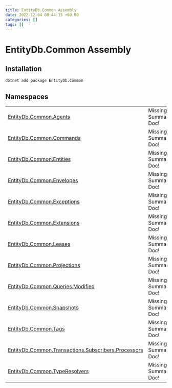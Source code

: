 ```yaml
---
title: EntityDb.Common Assembly
date: 2022-12-04 08:44:15 +00:00
categories: []
tags: []
---
```


# EntityDb.Common Assembly
## Installation
```sh
dotnet add package EntityDb.Common
```
## Namespaces
<table><tr><td><a href='dotnet-entitydb-common-agents'>EntityDb.Common.Agents</a></td><td>Missing Summary Doc!</td></tr><tr><td><a href='dotnet-entitydb-common-commands'>EntityDb.Common.Commands</a></td><td>Missing Summary Doc!</td></tr><tr><td><a href='dotnet-entitydb-common-entities'>EntityDb.Common.Entities</a></td><td>Missing Summary Doc!</td></tr><tr><td><a href='dotnet-entitydb-common-envelopes'>EntityDb.Common.Envelopes</a></td><td>Missing Summary Doc!</td></tr><tr><td><a href='dotnet-entitydb-common-exceptions'>EntityDb.Common.Exceptions</a></td><td>Missing Summary Doc!</td></tr><tr><td><a href='dotnet-entitydb-common-extensions'>EntityDb.Common.Extensions</a></td><td>Missing Summary Doc!</td></tr><tr><td><a href='dotnet-entitydb-common-leases'>EntityDb.Common.Leases</a></td><td>Missing Summary Doc!</td></tr><tr><td><a href='dotnet-entitydb-common-projections'>EntityDb.Common.Projections</a></td><td>Missing Summary Doc!</td></tr><tr><td><a href='dotnet-entitydb-common-queries-modified'>EntityDb.Common.Queries.Modified</a></td><td>Missing Summary Doc!</td></tr><tr><td><a href='dotnet-entitydb-common-snapshots'>EntityDb.Common.Snapshots</a></td><td>Missing Summary Doc!</td></tr><tr><td><a href='dotnet-entitydb-common-tags'>EntityDb.Common.Tags</a></td><td>Missing Summary Doc!</td></tr><tr><td><a href='dotnet-entitydb-common-transactions-subscribers-processors'>EntityDb.Common.Transactions.Subscribers.Processors</a></td><td>Missing Summary Doc!</td></tr><tr><td><a href='dotnet-entitydb-common-typeresolvers'>EntityDb.Common.TypeResolvers</a></td><td>Missing Summary Doc!</td></tr></table>
